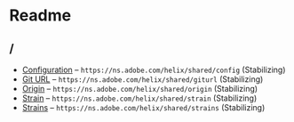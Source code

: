 

 # Readme



## /

* [Configuration](./config.schema.md) – `https://ns.adobe.com/helix/shared/config` (Stabilizing)
* [Git URL](./giturl.schema.md) – `https://ns.adobe.com/helix/shared/giturl` (Stabilizing)
* [Origin](./origin.schema.md) – `https://ns.adobe.com/helix/shared/origin` (Stabilizing)
* [Strain](./strain.schema.md) – `https://ns.adobe.com/helix/shared/strain` (Stabilizing)
* [Strains](./strains.schema.md) – `https://ns.adobe.com/helix/shared/strains` (Stabilizing)

